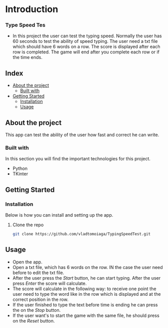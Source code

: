 # Introduction
### Type Speed Tes

- In this project the user can test the typing speed. Normally the user has 60 seconds to test the ability of speed typing. The user need a txt file which should have 6 words on a row. The score is displayed after each row is completed. The game will end after you complete each row or if the time ends.


## Index

- [About the project](#about-the-project)
  - [Built with](#built-with)
- [Getting Started](#getting-started)
  - [Installation](#installation)
  - [Usage](#usage)


<!-- ABOUT THE PROJECT -->
## About the project

This app can test the ability of the user how fast and correct he can write.



### Built with

In this section you will find the important technologies for this project.

* Python
* TKinter




<!-- GETTING STARTED -->
## Getting Started

### Installation

Below is how you can install and setting up the app.


1. Clone the repo
   ```sh
   git clone https://github.com/vladtomoiaga/TypingSpeedTest.git
   ```




<!-- USAGE EXAMPLES -->
## Usage

* Open the app.
* Open a txt file, which has 6 words on the row. IN the case the user need before to edit the txt file.
* After the user press the _Start_ button, he can start typing. After the user press _Enter_ the score will calculate.
* The score will calculate in the following way: to receive one point the user need to type the word like in the row which is displayed and at the correct position in the row.
* If the user finished to type the text before time is ending he can press the on the _Stop_ button.
* If the user want's to start the game with the same file, he should press on the _Reset_ button.
